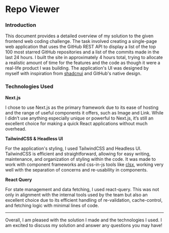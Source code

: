 # Repo Viewer

### Introduction

This document provides a detailed overview of my solution to the given frontend web coding challenge. The task involved creating a single-page web application that uses the GitHub REST API to display a list of the top 100 most starred GitHub repositories and a list of the commits made in the last 24 hours. I built the site in approximately 4 hours total, trying to allocate a realistic amount of time for the features and the code as though it were a real-life product I was building. The application's UI was designed by myself with inspiration from [shadcnui](https://ui.shadcn.com/) and GitHub's native design.

### Technologies Used

**Next.js**

I chose to use Next.js as the primary framework due to its ease of hosting and the range of useful components it offers, such as Image and Link. While I didn’t use anything especially unique or powerful to Next.js, it’s still an excellent choice for making a quick React applications without much overhead.

**TailwindCSS & Headless UI**

For the application's styling, I used TailwindCSS and Headless UI. TailwindCSS is efficient and straightforward, allowing for easy writing, maintenance, and organization of styling within the code. It was made to work with component frameworks and css-in-js tools like [clsx](https://github.com/lukeed/clsx), working very well with the separation of concerns and re-usability in components.

**React Query**

For state management and data fetching, I used react-query. This was not only in alignment with the internal tools used by the team but also an excellent choice due to its efficient handling of re-validation, cache-control, and fetching logic with minimal lines of code.

---

Overall, I am pleased with the solution I made and the technologies I used. I am excited to discuss my solution and answer any questions you may have!